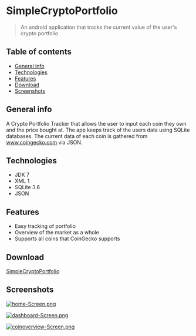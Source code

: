 # SimpleCryptoPortfolio
> An android application that tracks the current value of the user's crypto portfolio

## Table of contents
* [General info](#general-info)
* [Technologies](#technologies)
* [Features](#features)
* [Download](#download)
* [Screenshots](#screenshots)

## General info
A Crypto Portfolio Tracker that allows the user to input each coin they own and the price bought at.
The app keeps track of the users data using SQLite databases.
The current data of each coin is gathered from www.coingecko.com via JSON.

## Technologies
* JDK 7
* XML 1
* SQLite 3.6
* JSON

## Features
* Easy tracking of portfolio
* Overview of the market as a whole
* Supports all coins that CoinGecko supports

## Download
[SimpleCryptoPortfolio](https://drive.google.com/file/d/19ubLPYq6jg_gD8AkQHOxZHPUMR5Cimpm/view?usp=sharing)

## Screenshots
[![home-Screen.png](https://i.postimg.cc/hGL7j453/home-Screen.png)](https://postimg.cc/LqssQSRz)

[![dashboard-Screen.png](https://i.postimg.cc/8CQ6Nft6/dashboard-Screen.png)](https://postimg.cc/bZgJRrXy)

[![coinoverview-Screen.png](https://i.postimg.cc/WbyZYHZS/coinoverview-Screen.png)](https://postimg.cc/ZCr0CjVy)
